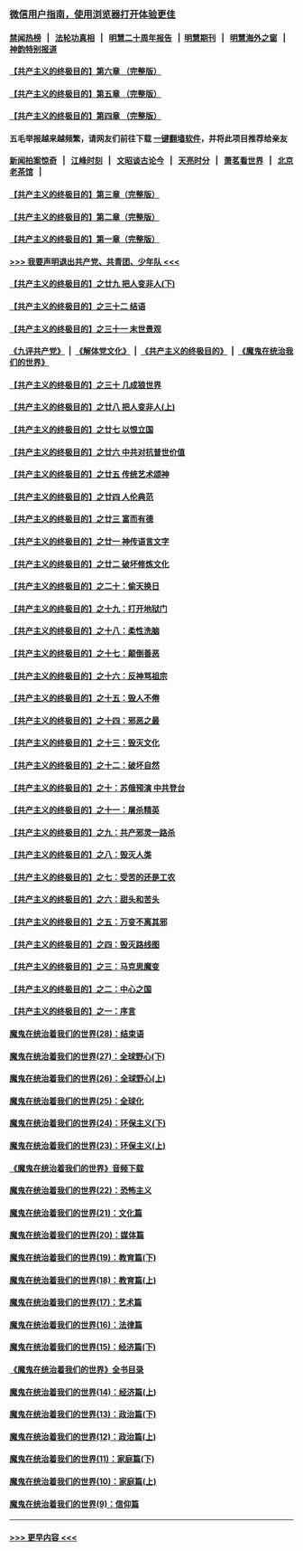 ### [微信用户指南，使用浏览器打开体验更佳](https://github.com/gfw-breaker/banned-news1/blob/master/indexes/wechat-guide.md?t=0)
#### [禁闻热榜](热点新闻.md?t=0)  &nbsp;&nbsp;|&nbsp;&nbsp; [法轮功真相](https://github.com/gfw-breaker/truth/blob/master/README.md?t=0) &nbsp;&nbsp;|&nbsp;&nbsp; [明慧二十周年报告](https://github.com/gfw-breaker/mh-reports/blob/master/README.md?t=0) &nbsp;&nbsp;|&nbsp;&nbsp;[明慧期刊](https://github.com/gfw-breaker/mh-qikan) &nbsp;&nbsp;|&nbsp;&nbsp; [明慧海外之窗](https://github.com/gfw-breaker/mh-news/blob/master/README.md?t=0) &nbsp;&nbsp;|&nbsp;&nbsp; [神韵特别报道](https://github.com/gfw-breaker/mh-news/blob/master/shenyun.md?t=0)
#### [【共产主义的终极目的】第六章 （完整版）](../pages/nsc422/n11428913.md?t=02060755) 
#### [【共产主义的终极目的】第五章 （完整版）](../pages/nsc422/n11428912.md?t=02060755) 
#### [【共产主义的终极目的】第四章 （完整版）](../pages/nsc422/n11428907.md?t=02060755) 
#### 五毛举报越来越频繁，请网友们前往下载 [一键翻墙软件](https://github.com/gfw-breaker/ssr-accounts)，并将此项目推荐给亲友
#### [新闻拍案惊奇](https://github.com/gfw-breaker/banned-news1/blob/master/pages/link4.md) &nbsp;&nbsp;|&nbsp;&nbsp; [江峰时刻](https://github.com/gfw-breaker/banned-news1/blob/master/pages/link4.md) &nbsp;&nbsp;|&nbsp;&nbsp; [文昭谈古论今](https://github.com/gfw-breaker/banned-news1/blob/master/pages/link4.md) &nbsp;&nbsp;|&nbsp;&nbsp; [天亮时分](https://github.com/gfw-breaker/banned-news1/blob/master/pages/link4.md) &nbsp;&nbsp;|&nbsp;&nbsp; [萧茗看世界](https://github.com/gfw-breaker/banned-news1/blob/master/pages/link4.md) &nbsp;&nbsp;|&nbsp;&nbsp; [北京老茶馆](https://github.com/gfw-breaker/banned-news1/blob/master/pages/link4.md) &nbsp;&nbsp;|&nbsp;&nbsp; 
#### [【共产主义的终极目的】第三章（完整版）](../pages/nsc422/n11428848.md?t=02060755) 
#### [【共产主义的终极目的】第二章（完整版）](../pages/nsc422/n11428831.md?t=02060755) 
#### [【共产主义的终极目的】第一章（完整版）](../pages/nsc422/n11417651.md?t=02060755) 
#### [>>> 我要声明退出共产党、共青团、少年队 <<<](https://github.com/begood0513/goodnews/blob/master/quit/letter.md) 
#### [【共产主义的终极目的】之廿九 把人变非人(下)](../pages/nsc422/n11344140.md?t=02060755) 
#### [【共产主义的终极目的】之三十二 结语](../pages/nsc422/n11360535.md?t=02060755) 
#### [【共产主义的终极目的】之三十一 末世景观](../pages/nsc422/n11351129.md?t=02060755) 
#### [《九评共产党》](https://github.com/begood0513/9ping.md/blob/master/README.md) &nbsp;|&nbsp; [《解体党文化》](../../../../jtdwh.md/blob/master/README.md)  &nbsp;|&nbsp; [《共产主义的终极目的》](../../../../gczydzjmd.md/blob/master/README.md) &nbsp;|&nbsp; [《魔鬼在统治我们的世界》](../../../../mgztzwmdsj.md/blob/master/README.md) 
#### [【共产主义的终极目的】之三十 几成狼世界](../pages/nsc422/n11348280.md?t=02060755) 
#### [【共产主义的终极目的】之廿八 把人变非人(上)](../pages/nsc422/n11340492.md?t=02060755) 
#### [【共产主义的终极目的】之廿七 以恨立国](../pages/nsc422/n11336944.md?t=02060755) 
#### [【共产主义的终极目的】之廿六 中共对抗普世价值](../pages/nsc422/n11324785.md?t=02060755) 
#### [【共产主义的终极目的】之廿五 传统艺术颂神](../pages/nsc422/n11296396.md?t=02060755) 
#### [【共产主义的终极目的】之廿四 人伦典范](../pages/nsc422/n11296397.md?t=02060755) 
#### [【共产主义的终极目的】之廿三 富而有德](../pages/nsc422/n11283598.md?t=02060755) 
#### [【共产主义的终极目的】之廿一 神传语言文字](../pages/nsc422/n11263265.md?t=02060755) 
#### [【共产主义的终极目的】之廿二 破坏修炼文化](../pages/nsc422/n11245728.md?t=02060755) 
#### [【共产主义的终极目的】之二十：偷天换日](../pages/nsc422/n11238846.md?t=02060755) 
#### [【共产主义的终极目的】之十九：打开地狱门](../pages/nsc422/n11206376.md?t=02060755) 
#### [【共产主义的终极目的】之十八：柔性洗脑](../pages/nsc422/n11199994.md?t=02060755) 
#### [【共产主义的终极目的】之十七：颠倒善恶](../pages/nsc422/n11179782.md?t=02060755) 
#### [【共产主义的终极目的】之十六：反神骂祖宗](../pages/nsc422/n11166798.md?t=02060755) 
#### [【共产主义的终极目的】之十五：毁人不倦](../pages/nsc422/n11166792.md?t=02060755) 
#### [【共产主义的终极目的】之十四：邪恶之最](../pages/nsc422/n11150249.md?t=02060755) 
#### [【共产主义的终极目的】之十三：毁灭文化](../pages/nsc422/n11135227.md?t=02060755) 
#### [【共产主义的终极目的】之十二：破坏自然](../pages/nsc422/n11135214.md?t=02060755) 
#### [【共产主义的终极目的】之十：苏俄预演 中共登台](../pages/nsc422/n11118424.md?t=02060755) 
#### [【共产主义的终极目的】之十一：屠杀精英](../pages/nsc422/n11118442.md?t=02060755) 
#### [【共产主义的终极目的】之九：共产邪灵一路杀](../pages/nsc422/n11114139.md?t=02060755) 
#### [【共产主义的终极目的】之八：毁灭人类](../pages/nsc422/n11108503.md?t=02060755) 
#### [【共产主义的终极目的】之七：受苦的还是工农](../pages/nsc422/n11101809.md?t=02060755) 
#### [【共产主义的终极目的】之六：甜头和苦头](../pages/nsc422/n11096971.md?t=02060755) 
#### [【共产主义的终极目的】之五：万变不离其邪](../pages/nsc422/n11091285.md?t=02060755) 
#### [【共产主义的终极目的】之四：毁灭路线图](../pages/nsc422/n11086284.md?t=02060755) 
#### [【共产主义的终极目的】之三：马克思魔变](../pages/nsc422/n11061941.md?t=02060755) 
#### [【共产主义的终极目的】之二：中心之国](../pages/nsc422/n11047728.md?t=02060755) 
#### [【共产主义的终极目的】之一：序言](../pages/nsc422/n11086077.md?t=02060755) 
#### [魔鬼在统治着我们的世界(28)：结束语](../pages/nsc422/n10936246.md?t=02060755) 
#### [魔鬼在统治着我们的世界(27)：全球野心(下)](../pages/nsc422/n10928319.md?t=02060755) 
#### [魔鬼在统治着我们的世界(26)：全球野心(上)](../pages/nsc422/n10900318.md?t=02060755) 
#### [魔鬼在统治着我们的世界(25)：全球化](../pages/nsc422/n10788205.md?t=02060755) 
#### [魔鬼在统治着我们的世界(24)：环保主义(下)](../pages/nsc422/n10695307.md?t=02060755) 
#### [魔鬼在统治着我们的世界(23)：环保主义(上)](../pages/nsc422/n10688613.md?t=02060755) 
#### [《魔鬼在统治着我们的世界》音频下载](../pages/nsc422/n10635553.md?t=02060755) 
#### [魔鬼在统治着我们的世界(22)：恐怖主义](../pages/nsc422/n10614727.md?t=02060755) 
#### [魔鬼在统治着我们的世界(21)：文化篇](../pages/nsc422/n10597706.md?t=02060755) 
#### [魔鬼在统治着我们的世界(20)：媒体篇](../pages/nsc422/n10586579.md?t=02060755) 
#### [魔鬼在统治着我们的世界(19)：教育篇(下)](../pages/nsc422/n10564808.md?t=02060755) 
#### [魔鬼在统治着我们的世界(18)：教育篇(上)](../pages/nsc422/n10526970.md?t=02060755) 
#### [魔鬼在统治着我们的世界(17)：艺术篇](../pages/nsc422/n10499093.md?t=02060755) 
#### [魔鬼在统治着我们的世界(16)：法律篇](../pages/nsc422/n10485969.md?t=02060755) 
#### [魔鬼在统治着我们的世界(15)：经济篇(下)](../pages/nsc422/n10469975.md?t=02060755) 
#### [《魔鬼在统治着我们的世界》全书目录](../pages/nsc422/n10464261.md?t=02060755) 
#### [魔鬼在统治着我们的世界(14)：经济篇(上)](../pages/nsc422/n10457370.md?t=02060755) 
#### [魔鬼在统治着我们的世界(13)：政治篇(下)](../pages/nsc422/n10448270.md?t=02060755) 
#### [魔鬼在统治着我们的世界(12)：政治篇(上)](../pages/nsc422/n10444576.md?t=02060755) 
#### [魔鬼在统治着我们的世界(11)：家庭篇(下)](../pages/nsc422/n10440961.md?t=02060755) 
#### [魔鬼在统治着我们的世界(10)：家庭篇(上)](../pages/nsc422/n10435448.md?t=02060755) 
#### [魔鬼在统治着我们的世界(9)：信仰篇](../pages/nsc422/n10432159.md?t=02060755) 

----
#### [ >>> 更早内容 <<< ](../indexes/nsc422-earlier.md)

